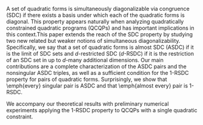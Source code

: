 A set of quadratic forms is simultaneously diagonalizable via congruence (SDC) if there exists a basis under which each of the quadratic forms is diagonal. This property appears naturally when analyzing quadratically constrained quadratic programs (QCQPs) and has important implications in this context.This paper extends the reach of the SDC property by studying two new related but weaker notions of simultaneous diagonalizability. Specifically, we say that a set of quadratic forms is almost SDC (ASDC) if it is the limit of SDC sets and $d$-restricted SDC ($d$-RSDC) if it is the restriction of an SDC set in up to $d$-many additional dimensions. Our main contributions are a complete characterization of the ASDC pairs and the nonsingular ASDC triples, as well as a sufficient condition for the $1$-RSDC property for pairs of quadratic forms.
Surprisingly, we show that \emph{every} singular pair is ASDC and that \emph{almost every} pair is $1$-RSDC.

We accompany our theoretical results with preliminary numerical experiments applying the $1$-RSDC property to QCQPs with a single quadratic constraint. 
